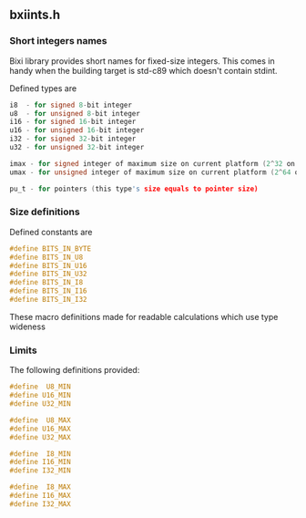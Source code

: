 ## bxiints.h 

### Short integers names 

Bixi library provides short names for fixed-size integers. This comes in handy
when the building target is std-c89 which doesn't contain stdint.

Defined types are
```c
i8  - for signed 8-bit integer
u8  - for unsigned 8-bit integer
i16 - for signed 16-bit integer
u16 - for unsigned 16-bit integer
i32 - for signed 32-bit integer
u32 - for unsigned 32-bit integer

imax - for signed integer of maximum size on current platform (2^32 on 32 bit OS)
umax - for unsigned integer of maximum size on current platform (2^64 on 64 bit OS)
```
```c
pu_t - for pointers (this type's size equals to pointer size)
```
### Size definitions 

Defined constants are
```c
#define BITS_IN_BYTE
#define BITS_IN_U8  
#define BITS_IN_U16 
#define BITS_IN_U32 
#define BITS_IN_I8  
#define BITS_IN_I16  
#define BITS_IN_I32  
```
These macro definitions made for readable calculations which use type wideness

### Limits 

The following definitions provided:
```c
#define  U8_MIN
#define U16_MIN
#define U32_MIN 

#define  U8_MAX 
#define U16_MAX 
#define U32_MAX 

#define  I8_MIN 
#define I16_MIN 
#define I32_MIN 

#define  I8_MAX
#define I16_MAX
#define I32_MAX 
```